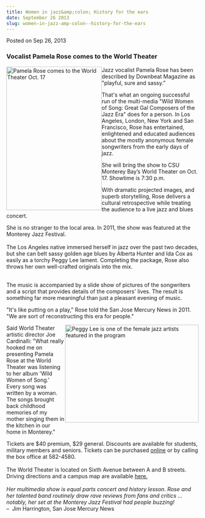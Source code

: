 ```yaml
---
title: Women in jazz&amp;colon; History for the ears
date: September 26 2013
slug: women-in-jazz-amp-colon--history-for-the-ears
---
```


<span class="date">Posted on Sep 26, 2013 </span>

<h3>Vocalist Pamela Rose comes to the World Theater</h3>
<p><img alt="Pamela Rose comes to the World Theater Oct. 17" src="http://news.csumb.edu/sites/default/files/65/attachments/news/images/pamela_rose.jpg" style="float:left; width:250px; height:376px">Jazz vocalist
Pamela Rose has been described by Downbeat Magazine as &quot;playful,
sure and sassy.&quot;</img></p>
<p>That&apos;s what an ongoing successful run of the multi-media &quot;Wild
Women of Song: Great Gal Composers of the Jazz Era&quot; does for a
person. In Los Angeles, London, New York and San Francisco, Rose
has entertained, enlightened and educated audiences about the
mostly anonymous female songwriters from the early days of
jazz.</p>
<p>She will bring the show to CSU Monterey Bay&#x2019;s World Theater on
Oct. 17. Showtime is 7:30 p.m.</p>
<p>With dramatic projected images, and superb storytelling, Rose
delivers a cultural retrospective while treating the audience to a
live jazz and blues concert.</p>
<p>She is no stranger to the local area. In 2011, the show was
featured at the Monterey Jazz Festival.<br>
<br>
The Los Angeles native immersed herself in jazz over the past two
decades, but she can belt sassy golden age blues by Alberta Hunter
and Ida Cox as easily as a torchy Peggy Lee lament. Completing the
package, Rose also throws her own well-crafted originals into the
mix.</br></br></p>
<p>The music is accompanied by a slide show of pictures of the
songwriters and a script that provides details of the composers&apos;
lives. The result is something far more meaningful than just a
pleasant evening of music.</p>
<p>&quot;It&apos;s like putting on a play,&quot; Rose told the San Jose Mercury
News in 2011. &quot;We are sort of reconstructing this era for
people.&quot;</p>
<p><img alt="Peggy Lee is one of the female jazz artists featured in the program" src="http://news.csumb.edu/sites/default/files/65/attachments/news/images/rose_peggy_lee.jpg" style="float:right; width:350px; height:256px">Said World Theater
artistic director Joe Cardinalli: &quot;What really hooked me on
presenting Pamela Rose at the World Theater was listening to her
album &apos;Wild Women of Song.&apos; Every song was written by a woman. The
songs brought back childhood memories of my mother singing them in
the kitchen in our home in Monterey.&quot;</img></p>
<p>Tickets are $40 premium, $29 general. Discounts are available
for students, military members and seniors. Tickets can be
purchased <a href="http://csumb.edu/worldtheater" rel="nofollow">online</a>&#xA0;or by calling the box office at
582-4580.<br>
<br>
The World Theater is located on Sixth Avenue between A and B
streets. Driving directions and a campus map are available <a href="http://csumb.edu/maps" rel="nofollow">here.</a><br>
<br>
<em>Her multimedia show is equal parts concert and history lesson.
Rose and her talented band routinely draw rave reviews from fans
and critics ... notably, her set at the Monterey Jazz Festival had
people buzzing!</em><br>
&#x2013;&#x2028; Jim Harrington, San Jose Mercury News</br></br></br></br></br></p>
